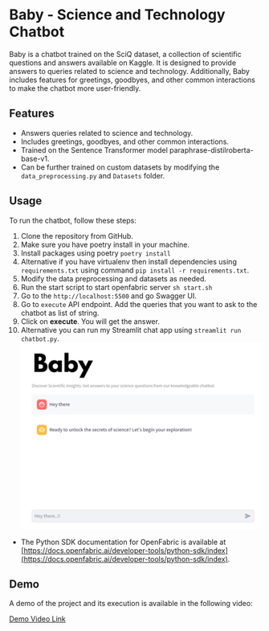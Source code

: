 # Baby - Science and Technology Chatbot

Baby is a chatbot trained on the SciQ dataset, a collection of scientific questions and answers available on Kaggle. It is designed to provide answers to queries related to science and technology. Additionally, Baby includes features for greetings, goodbyes, and other common interactions to make the chatbot more user-friendly.

## Features

- Answers queries related to science and technology.
- Includes greetings, goodbyes, and other common interactions.
- Trained on the Sentence Transformer model paraphrase-distilroberta-base-v1.
- Can be further trained on custom datasets by modifying the `data_preprocessing.py` and `Datasets` folder.

## Usage

To run the chatbot, follow these steps:

1. Clone the repository from GitHub.
2. Make sure you have poetry install in your machine.
3. Install packages using poetry `poetry install`
4. Alternative if you have virtualenv then install dependencies using `requirements.txt` using command `pip install -r requirements.txt`.
5. Modify the data preprocessing and datasets as needed.
6. Run the start script to start openfabric server `sh start.sh`
7. Go to the `http://localhost:5500` and go Swagger UI.
8. Go to `execute` API endpoint. Add the queries that you want to ask to the chatbot as list of string.
9. Click on **execute**. You will get the answer.
10. Alternative you can run my Streamlit chat app using `streamlit run chatbot.py`.
    ![image](streamlit-app.jpg)
- The Python SDK documentation for OpenFabric is available at [https://docs.openfabric.ai/developer-tools/python-sdk/index](https://docs.openfabric.ai/developer-tools/python-sdk/index).

## Demo

A demo of the project and its execution is available in the following video:

[Demo Video Link](https://drive.google.com/file/d/1dY7hRs_JuAJIi0XFoCbd5ns6tra3Mk7R/view?usp=sharing)
